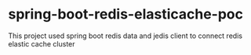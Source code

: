# spring-boot-redis-elasticache-poc
This project used spring boot redis data and jedis client to connect redis elastic cache cluster
